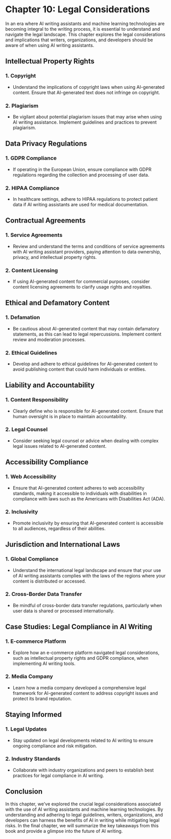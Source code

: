Chapter 10: Legal Considerations
================================

In an era where AI writing assistants and machine learning technologies are becoming integral to the writing process, it is essential to understand and navigate the legal landscape. This chapter explores the legal considerations and implications that writers, organizations, and developers should be aware of when using AI writing assistants.

Intellectual Property Rights
----------------------------

### 1. **Copyright**

* Understand the implications of copyright laws when using AI-generated content. Ensure that AI-generated text does not infringe on copyright.

### 2. **Plagiarism**

* Be vigilant about potential plagiarism issues that may arise when using AI writing assistance. Implement guidelines and practices to prevent plagiarism.

Data Privacy Regulations
------------------------

### 1. **GDPR Compliance**

* If operating in the European Union, ensure compliance with GDPR regulations regarding the collection and processing of user data.

### 2. **HIPAA Compliance**

* In healthcare settings, adhere to HIPAA regulations to protect patient data if AI writing assistants are used for medical documentation.

Contractual Agreements
----------------------

### 1. **Service Agreements**

* Review and understand the terms and conditions of service agreements with AI writing assistant providers, paying attention to data ownership, privacy, and intellectual property rights.

### 2. **Content Licensing**

* If using AI-generated content for commercial purposes, consider content licensing agreements to clarify usage rights and royalties.

Ethical and Defamatory Content
------------------------------

### 1. **Defamation**

* Be cautious about AI-generated content that may contain defamatory statements, as this can lead to legal repercussions. Implement content review and moderation processes.

### 2. **Ethical Guidelines**

* Develop and adhere to ethical guidelines for AI-generated content to avoid publishing content that could harm individuals or entities.

Liability and Accountability
----------------------------

### 1. **Content Responsibility**

* Clearly define who is responsible for AI-generated content. Ensure that human oversight is in place to maintain accountability.

### 2. **Legal Counsel**

* Consider seeking legal counsel or advice when dealing with complex legal issues related to AI-generated content.

Accessibility Compliance
------------------------

### 1. **Web Accessibility**

* Ensure that AI-generated content adheres to web accessibility standards, making it accessible to individuals with disabilities in compliance with laws such as the Americans with Disabilities Act (ADA).

### 2. **Inclusivity**

* Promote inclusivity by ensuring that AI-generated content is accessible to all audiences, regardless of their abilities.

Jurisdiction and International Laws
-----------------------------------

### 1. **Global Compliance**

* Understand the international legal landscape and ensure that your use of AI writing assistants complies with the laws of the regions where your content is distributed or accessed.

### 2. **Cross-Border Data Transfer**

* Be mindful of cross-border data transfer regulations, particularly when user data is shared or processed internationally.

Case Studies: Legal Compliance in AI Writing
--------------------------------------------

### 1. **E-commerce Platform**

* Explore how an e-commerce platform navigated legal considerations, such as intellectual property rights and GDPR compliance, when implementing AI writing tools.

### 2. **Media Company**

* Learn how a media company developed a comprehensive legal framework for AI-generated content to address copyright issues and protect its brand reputation.

Staying Informed
----------------

### 1. **Legal Updates**

* Stay updated on legal developments related to AI writing to ensure ongoing compliance and risk mitigation.

### 2. **Industry Standards**

* Collaborate with industry organizations and peers to establish best practices for legal compliance in AI writing.

Conclusion
----------

In this chapter, we've explored the crucial legal considerations associated with the use of AI writing assistants and machine learning technologies. By understanding and adhering to legal guidelines, writers, organizations, and developers can harness the benefits of AI in writing while mitigating legal risks. In the final chapter, we will summarize the key takeaways from this book and provide a glimpse into the future of AI writing.
